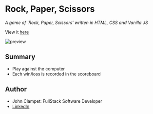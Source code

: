 # Rock, Paper, Scissors

*A game of 'Rock, Paper, Scissors' written in HTML, CSS and Vanilla JS*

View it [here](https://jsclampet.github.io/sdmm-fourth-assignment/)

![preview](/src/Screenshot%202023-10-06%20at%2011.27.32 PM.png)

## Summary 

- Play against the computer
- Each win/loss is recorded in the scoreboard

## Author

- John Clampet: FullStack Software Developer
- [LinkedIn](https://www.linkedin.com/in/john-clampet-264007122/)